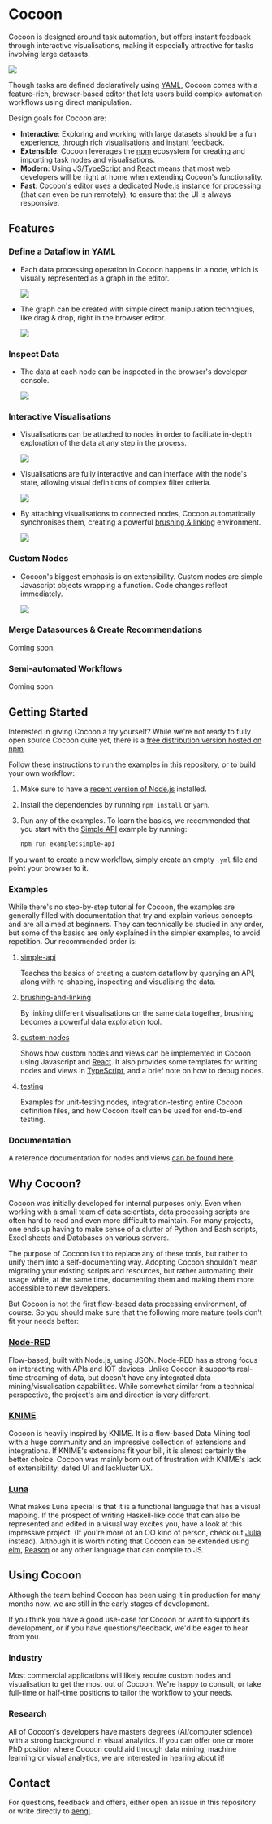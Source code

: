 # Cocoon

Cocoon is designed around task automation, but offers instant feedback through interactive visualisations, making it especially attractive for tasks involving large datasets.

![](/resources/intro.png)

Though tasks are defined declaratively using [YAML](https://yaml.org), Cocoon comes with a feature-rich, browser-based editor that lets users build complex automation workflows using direct manipulation.

Design goals for Cocoon are:

- **Interactive**: Exploring and working with large datasets should be a fun experience, through rich visualisations and instant feedback.
- **Extensible**: Cocoon leverages the [npm](https://npmjs.com) ecosystem for creating and importing task nodes and visualisations.
- **Modern**: Using JS/[TypeScript](https://www.typescriptlang.org) and [React](https://reactjs.org) means that most web developers will be right at home when extending Cocoon's functionality.
- **Fast**: Cocoon's editor uses a dedicated [Node.js](https://nodejs.org) instance for processing (that can even be run remotely), to ensure that the UI is always responsive.

## Features

### Define a Dataflow in YAML

- Each data processing operation in Cocoon happens in a node, which is visually represented as a graph in the editor.

  ![](/resources/import.gif)

- The graph can be created with simple direct manipulation technqiues, like drag & drop, right in the browser editor.

  ![](/resources/drag&drop.gif)

### Inspect Data

- The data at each node can be inspected in the browser's developer console.

  ![](/resources/inspect.gif)

### Interactive Visualisations

- Visualisations can be attached to nodes in order to facilitate in-depth exploration of the data at any step in the process.

  ![](/resources/view.gif)

- Visualisations are fully interactive and can interface with the node's state, allowing visual definitions of complex filter criteria.

  ![](/resources/scatterplot.gif)

- By attaching visualisations to connected nodes, Cocoon automatically synchronises them, creating a powerful [brushing & linking](https://en.wikipedia.org/wiki/Brushing_and_linking) environment.

  ![](/resources/brushing&linking.gif)

### Custom Nodes

- Cocoon's biggest emphasis is on extensibility. Custom nodes are simple Javascript objects wrapping a function. Code changes reflect immediately.

  ![](/resources/circle.gif)

### Merge Datasources & Create Recommendations

Coming soon.

### Semi-automated Workflows

Coming soon.

## Getting Started

Interested in giving Cocoon a try yourself? While we're not ready to fully open source Cocoon quite yet, there is a [free distribution version hosted on npm](https://www.npmjs.com/package/@cocoon/cocoon).

Follow these instructions to run the examples in this repository, or to build your own workflow:

1. Make sure to have a [recent version of Node.js](https://nodejs.org/en/download/) installed.

1. Install the dependencies by running `npm install` or `yarn`.

1. Run any of the examples. To learn the basics, we recommended that you start with the [Simple API](/examples/simple-api) example by running:

   ```sh
   npm run example:simple-api
   ```

If you want to create a new workflow, simply create an empty `.yml` file and point your browser to it.

### Examples

While there's no step-by-step tutorial for Cocoon, the examples are generally filled with documentation that try and explain various concepts and are all aimed at beginners. They can technically be studied in any order, but some of the basisc are only explained in the simpler examples, to avoid repetition. Our recommended order is:

1. [simple-api](/examples/simple-api)

   Teaches the basics of creating a custom dataflow by querying an API, along with re-shaping, inspecting and visualising the data.

1. [brushing-and-linking](/examples/brushing-and-linking)

   By linking different visualisations on the same data together, brushing becomes a powerful data exploration tool.

1. [custom-nodes](/examples/custom-nodes)

   Shows how custom nodes and views can be implemented in Cocoon using Javascript and [React](https://reactjs.org/). It also provides some templates for writing nodes and views in [TypeScript](https://www.typescriptlang.org/), and a brief note on how to debug nodes.

1. [testing](/examples/testing)

   Examples for unit-testing nodes, integration-testing entire Cocoon definition files, and how Cocoon itself can be used for end-to-end testing.

### Documentation

A reference documentation for nodes and views [can be found here](https://cocoon-docs.aen.now.sh).

## Why Cocoon?

Cocoon was initially developed for internal purposes only. Even when working with a small team of data scientists, data processing scripts are often hard to read and even more difficult to maintain. For many projects, one ends up having to make sense of a clutter of Python and Bash scripts, Excel sheets and Databases on various servers.

The purpose of Cocoon isn't to replace any of these tools, but rather to unify them into a self-documenting way. Adopting Cocoon shouldn't mean migrating your existing scripts and resources, but rather automating their usage while, at the same time, documenting them and making them more accessible to new developers.

But Cocoon is not the first flow-based data processing environment, of course. So you should make sure that the following more mature tools don't fit your needs better:

### [Node-RED](https://nodered.org)

Flow-based, built with Node.js, using JSON. Node-RED has a strong focus on interacting with APIs and IOT devices. Unlike Cocoon it supports real-time streaming of data, but doesn't have any integrated data mining/visualisation capabilities. While somewhat similar from a technical perspective, the project's aim and direction is very different.

### [KNIME](https://www.knime.com)

Cocoon is heavily inspired by KNIME. It is a flow-based Data Mining tool with a huge community and an impressive collection of extensions and integrations. If KNIME's extensions fit your bill, it is almost certainly the better choice. Cocoon was mainly born out of frustration with KNIME's lack of extensibility, dated UI and lackluster UX.

### [Luna](https://www.luna-lang.org)

What makes Luna special is that it is a functional language that has a visual mapping. If the prospect of writing Haskell-like code that can also be represented and edited in a visual way excites you, have a look at this impressive project. (If you're more of an OO kind of person, check out [Julia](https://julialang.org) instead). Although it is worth noting that Cocoon can be extended using [elm](https://elm-lang.org), [Reason](https://reasonml.github.io) or any other language that can compile to JS.

## Using Cocoon

Although the team behind Cocoon has been using it in production for many months now, we are still in the early stages of development.

If you think you have a good use-case for Cocoon or want to support its development, or if you have questions/feedback, we'd be eager to hear from you.

### Industry

Most commercial applications will likely require custom nodes and visualisation to get the most out of Cocoon. We're happy to consult, or take full-time or half-time positions to tailor the workflow to your needs.

### Research

All of Cocoon's developers have masters degrees (AI/computer science) with a strong background in visual analytics. If you can offer one or more PhD position where Cocoon could aid through data mining, machine learning or visual analytics, we are interested in hearing about it!

## Contact

For questions, feedback and offers, either open an issue in this repository or write directly to [aengl](https://github.com/aengl).
